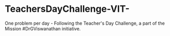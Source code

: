 # TeachersDayChallenge-VIT-
One problem per day - Following the Teacher's Day Challenge, a part of the Mission #DrGViswanathan initiative.
